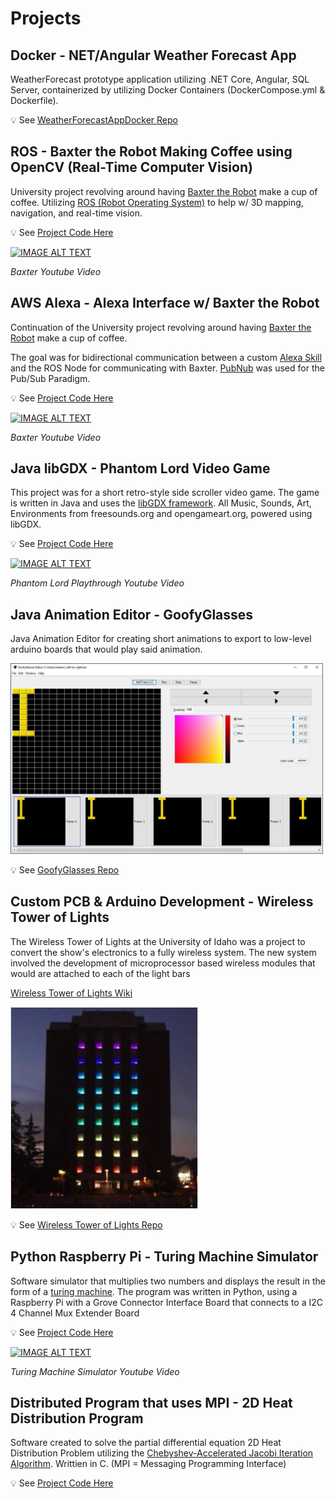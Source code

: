 # Projects

## Docker - NET/Angular Weather Forecast App

WeatherForecast prototype application utilizing .NET Core, Angular, SQL Server, containerized by utilizing Docker Containers (DockerCompose.yml & Dockerfile).

💡 See [WeatherForecastAppDocker Repo ](https://github.com/TimetoPretend54/WeatherForecastAppDocker)

## ROS - Baxter the Robot Making Coffee using OpenCV (Real-Time Computer Vision)

University project revolving around having [Baxter the Robot](https://en.wikipedia.org/wiki/Baxter_%28robot%29) make a cup of coffee. Utilizing [ROS (Robot Operating System)](https://en.wikipedia.org/wiki/Robot_Operating_System) to help w/ 3D mapping, navigation, and real-time vision. 

💡 See [Project Code Here](https://github.com/TimetoPretend54/MyPortfolio/tree/main/assets/projects/BaxterProject/code/Project1-KeruigMachine)

[![IMAGE ALT TEXT](https://img.youtube.com/vi/kO5B5dSil9A/hqdefault.jpg)](https://www.youtube.com/watch?v=kO5B5dSil9A "Baxter the Robot Making Coffee - Alexa Interface")

*Baxter Youtube Video*

## AWS Alexa - Alexa Interface w/ Baxter the Robot

Continuation of the University project revolving around having [Baxter the Robot](https://en.wikipedia.org/wiki/Baxter_%28robot%29) make a cup of coffee.

The goal was for bidirectional communication between a custom [Alexa Skill](https://www.amazon.com/alexa-skills/b?node=13727921011) and the ROS Node for communicating with Baxter. [PubNub](https://www.pubnub.com/docs/sdks/python/) was used for the Pub/Sub Paradigm. 

💡 See [Project Code Here](https://github.com/TimetoPretend54/MyPortfolio/tree/main/assets/projects/BaxterAlexaProject)


[![IMAGE ALT TEXT](https://img.youtube.com/vi/kO5B5dSil9A/hqdefault.jpg)](https://www.youtube.com/watch?v=kO5B5dSil9A "Baxter the Robot Making Coffee - Alexa Interface")

*Baxter Youtube Video*

## Java libGDX - Phantom Lord Video Game

This project was for a short retro-style side scroller video game. The game is written in Java and uses the [libGDX framework](https://libgdx.com/). All Music, Sounds, Art, Environments from freesounds.org and opengameart.org, powered using libGDX.

💡 See [Project Code Here](https://github.com/TimetoPretend54/MyPortfolio/tree/main/assets/projects/PhantomLordGameProject/code)

<!-- https://handsontek.net/get-youtube-thumbnail-images/ -->
[![IMAGE ALT TEXT](https://img.youtube.com/vi/1VASgMhx6Ww/hqdefault.jpg)](https://www.youtube.com/watch?v=1VASgMhx6Ww "Phantom Lord Game Walkthrough")

*Phantom Lord Playthrough Youtube Video*

## Java Animation Editor - GoofyGlasses

Java Animation Editor for creating short animations to export to low-level arduino boards that would play said animation.

<img src="../../assets/projects/GoofyLightsProject/goofylightgui2_orig.jpg" width="500"/>

💡 See [GoofyGlasses Repo](https://github.com/GoofyGlasses-CS383-S17)

## Custom PCB & Arduino Development - Wireless Tower of Lights

The Wireless Tower of Lights at the University of Idaho was a project to convert the show's electronics to a fully wireless system. The new system involved the development of microprocessor based wireless modules that would are attached to each of the light bars

[Wireless Tower of Lights Wiki](http://mindworks.shoutwiki.com/wiki/Wireless_Tower_of_Lights)

<img src="../../assets/projects//WirlessTowerOfLightsProject/300px-tower_orig.jpg" width="300"/>

💡 See [Wireless Tower of Lights Repo](https://github.com/YupHio/LEaD_Design)

## Python Raspberry Pi - Turing Machine Simulator

Software simulator that multiplies two numbers and displays the result in the form of a [turing machine](https://en.wikipedia.org/wiki/Turing_machine). The program was written in Python, using a Raspberry Pi with a Grove Connector Interface Board that connects to a I2C 4 Channel Mux Extender Board


💡 See [Project Code Here](https://github.com/TimetoPretend54/MyPortfolio/tree/main/assets/projects/TuringMachineSimulatorProject/code)

<!-- https://handsontek.net/get-youtube-thumbnail-images/ -->
[![IMAGE ALT TEXT](https://img.youtube.com/vi/8JhakxZcqdM/hqdefault.jpg)](https://www.youtube.com/watch?v=8JhakxZcqdM "Turing Machine Simulator")

*Turing Machine Simulator Youtube Video*

## Distributed Program that uses MPI - 2D Heat Distribution Program

Software created to solve the partial differential equation 2D Heat Distribution Problem utilizing the [Chebyshev-Accelerated Jacobi Iteration Algorithm](https://en.wikipedia.org/wiki/Chebyshev_iteration). Writtien in C. (MPI = Messaging Programming Interface)


💡 See [Project Code Here](https://github.com/TimetoPretend54/MyPortfolio/tree/main/assets/projects/2DHeatDistProject)
